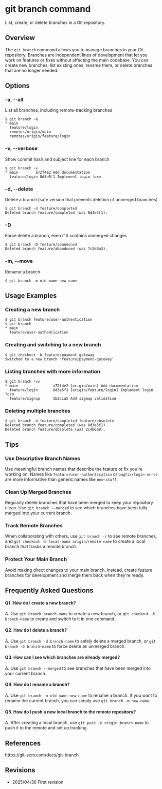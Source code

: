 # git branch command

List, create, or delete branches in a Git repository.

## Overview

The `git branch` command allows you to manage branches in your Git repository. Branches are independent lines of development that let you work on features or fixes without affecting the main codebase. You can create new branches, list existing ones, rename them, or delete branches that are no longer needed.

## Options

### **-a, --all**

List all branches, including remote-tracking branches

```console
$ git branch -a
* main
  feature/login
  remotes/origin/main
  remotes/origin/feature/login
```

### **-v, --verbose**

Show commit hash and subject line for each branch

```console
$ git branch -v
* main        a72f4e2 Add documentation
  feature/login 8d3e5f1 Implement login form
```

### **-d, --delete**

Delete a branch (safe version that prevents deletion of unmerged branches)

```console
$ git branch -d feature/completed
Deleted branch feature/completed (was 8d3e5f1).
```

### **-D**

Force delete a branch, even if it contains unmerged changes

```console
$ git branch -D feature/abandoned
Deleted branch feature/abandoned (was 7c2d9a3).
```

### **-m, --move**

Rename a branch

```console
$ git branch -m old-name new-name
```

## Usage Examples

### Creating a new branch

```console
$ git branch feature/user-authentication
$ git branch
* main
  feature/user-authentication
```

### Creating and switching to a new branch

```console
$ git checkout -b feature/payment-gateway
Switched to a new branch 'feature/payment-gateway'
```

### Listing branches with more information

```console
$ git branch -vv
* main                a72f4e2 [origin/main] Add documentation
  feature/login       8d3e5f1 [origin/feature/login] Implement login form
  feature/signup      3b2c1a5 Add signup validation
```

### Deleting multiple branches

```console
$ git branch -d feature/completed feature/obsolete
Deleted branch feature/completed (was 8d3e5f1).
Deleted branch feature/obsolete (was 2c4b6a8).
```

## Tips

### Use Descriptive Branch Names

Use meaningful branch names that describe the feature or fix you're working on. Names like `feature/user-authentication` or `bugfix/login-error` are more informative than generic names like `new-stuff`.

### Clean Up Merged Branches

Regularly delete branches that have been merged to keep your repository clean. Use `git branch --merged` to see which branches have been fully merged into your current branch.

### Track Remote Branches

When collaborating with others, use `git branch -r` to see remote branches, and `git checkout -b local-name origin/remote-name` to create a local branch that tracks a remote branch.

### Protect Your Main Branch

Avoid making direct changes to your main branch. Instead, create feature branches for development and merge them back when they're ready.

## Frequently Asked Questions

#### Q1. How do I create a new branch?
A. Use `git branch branch-name` to create a new branch, or `git checkout -b branch-name` to create and switch to it in one command.

#### Q2. How do I delete a branch?
A. Use `git branch -d branch-name` to safely delete a merged branch, or `git branch -D branch-name` to force delete an unmerged branch.

#### Q3. How can I see which branches are already merged?
A. Use `git branch --merged` to see branches that have been merged into your current branch.

#### Q4. How do I rename a branch?
A. Use `git branch -m old-name new-name` to rename a branch. If you want to rename the current branch, you can simply use `git branch -m new-name`.

#### Q5. How do I push a new local branch to the remote repository?
A. After creating a local branch, use `git push -u origin branch-name` to push it to the remote and set up tracking.

## References

https://git-scm.com/docs/git-branch

## Revisions

- 2025/04/30 First revision